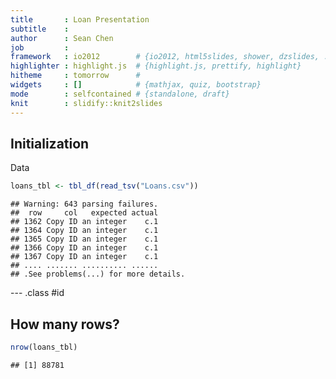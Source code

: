 ```yaml
---
title       : Loan Presentation
subtitle    : 
author      : Sean Chen
job         : 
framework   : io2012        # {io2012, html5slides, shower, dzslides, ...}
highlighter : highlight.js  # {highlight.js, prettify, highlight}
hitheme     : tomorrow      # 
widgets     : []            # {mathjax, quiz, bootstrap}
mode        : selfcontained # {standalone, draft}
knit        : slidify::knit2slides
---
```


## Initialization

Data

```r
loans_tbl <- tbl_df(read_tsv("Loans.csv"))
```

```
## Warning: 643 parsing failures.
##  row     col   expected actual
## 1362 Copy ID an integer    c.1
## 1364 Copy ID an integer    c.1
## 1365 Copy ID an integer    c.1
## 1366 Copy ID an integer    c.1
## 1367 Copy ID an integer    c.1
## .... ....... .......... ......
## .See problems(...) for more details.
```

--- .class #id 

## How many rows?

```r
nrow(loans_tbl)
```

```
## [1] 88781
```



